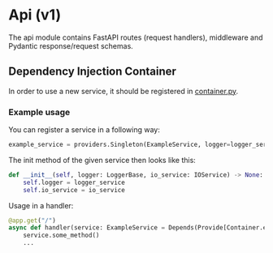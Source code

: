 # Api (v1)
The api module contains FastAPI routes (request handlers), middleware and Pydantic response/request schemas.

## Dependency Injection Container
In order to use a new service, it should be registered in [container.py](../../../src/backend/app/api/v1/container.py). 

### Example usage
You can register a service in a following way:
```python
example_service = providers.Singleton(ExampleService, logger=logger_service, io_service=io_service)
```
The init method of the given service then looks like this:

```python
def __init__(self, logger: LoggerBase, io_service: IOService) -> None:
    self.logger = logger_service
    self.io_service = io_service
```

Usage in a handler:

```python
@app.get("/")
async def handler(service: ExampleService = Depends(Provide[Container.example_service])) -> Response[None]:
    service.some_method()
    ...
```